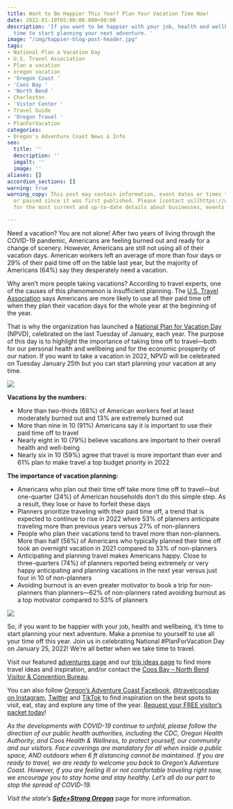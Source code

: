 ```yaml
---
title: Want to Be Happier This Year? Plan Your Vacation Time Now!
date: 2022-01-10T05:00:00.000+00:00
description: 'If you want to be happier with your job, health and wellbeing, it’s
  time to start planning your next adventure. '
image: "/img/happier-blog-post-header.jpg"
tags:
- National Plan a Vacation Day
- U.S. Travel Association
- Plan a vacation
- oregon vacation
- 'Oregon Coast '
- 'Coos Bay '
- 'North Bend '
- Charleston
- 'Vistor Center '
- Travel Guide
- 'Oregon Travel '
- PlanForVacation
categories:
- Oregon's Adventure Coast News & Info
seo:
  title: ''
  description: ''
  imgalt: ''
  image: ''
aliases: []
accordion_sections: []
warning: true
warning_copy: This post may contain information, event dates or times that have changed
  or passed since it was first published. Please [contact us](https://www.oregonsadventurecoast.com/contact)
  for the most current and up-to-date details about businesses, events and adventures.

---
```

Need a vacation? You are not alone! After two years of living through the COVID-19 pandemic, Americans are feeling burned out and ready for a change of scenery. However, Americans are still not using all of their vacation days. American workers left an average of more than four days or 29% of their paid time off on the table last year, but the majority of Americans (64%) say they desperately need a vacation.

Why aren’t more people taking vacations? According to travel experts, one of the causes of this phenomenon is insufficient planning. The [U.S. Travel Association](https://www.ustravel.org/) says Americans are more likely to use all their paid time off when they plan their vacation days for the whole year at the beginning of the year.

That is why the organization has launched a [National Plan for Vacation Day](https://www.ustravel.org/events/national-plan-vacation-day) (NPVD), celebrated on the last Tuesday of January, each year. The purpose of this day is to highlight the importance of taking time off to travel—both for our personal health and wellbeing and for the economic prosperity of our nation. If you want to take a vacation in 2022, NPVD will be celebrated on Tuesday January 25th but you can start planning your vacation at any time.

![](/img/77-travel-data.jpg)

**Vacations by the numbers:**

* More than two-thirds (68%) of American workers feel at least moderately burned out and 13% are extremely burned out
* More than nine in 10 (91%) Americans say it is important to use their paid time off to travel
* Nearly eight in 10 (79%) believe vacations are important to their overall health and well-being
* Nearly six in 10 (59%) agree that travel is more important than ever and 61% plan to make travel a top budget priority in 2022

**The importance of vacation planning:**

* Americans who plan out their time off take more time off to travel—but one-quarter (24%) of American households don’t do this simple step. As a result, they lose or have to forfeit these days
* Planners prioritize traveling with their paid time off, a trend that is expected to continue to rise in 2022 where 53% of planners anticipate traveling more than previous years versus 27% of non-planners
* People who plan their vacations tend to travel more than non-planners. More than half (56%) of Americans who typically planned their time off took an overnight vacation in 2021 compared to 33% of non-planners
* Anticipating and planning travel makes Americans happy. Close to three-quarters (74%) of planners reported being extremely or very happy anticipating and planning vacations in the next year versus just four in 10 of non-planners
* Avoiding burnout is an even greater motivator to book a trip for non-planners than planners—62% of non-planners rated avoiding burnout as a top motivator compared to 53% of planners

![](/img/79-travel-data-image.jpg)

So, if you want to be happier with your job, health and wellbeing, it’s time to start planning your next adventure. Make a promise to yourself to use all your time off this year. Join us in celebrating National #PlanForVacation Day on January 25, 2022! We’re all better when we take time to travel.

Visit our featured [adventures page](https://www.oregonsadventurecoast.com/adventures) and our [trip ideas page](https://www.oregonsadventurecoast.com/tripideas) to find more travel ideas and inspiration, and/or contact the [Coos Bay – North Bend Visitor & Convention Bureau](https://www.oregonsadventurecoast.com/contact/).

You can also follow [Oregon’s Adventure Coast Facebook](https://www.facebook.com/OregonsAdventureCoast/), [@travelcoosbay on Instagram](https://www.instagram.com/travelcoosbay/), [Twitter](https://twitter.com/travelcoosbay?lang=en) and [TikTok](https://www.tiktok.com/@oregonsadventurecoast?lang=en) to find inspiration on the best spots to visit, eat, stay and explore any time of the year. [Request your FREE visitor’s packet today](https://www.oregonsadventurecoast.com/contact/#contactform)!

_As the developments with COVID-19 continue to unfold, please follow the direction of our public health authorities, including the CDC, Oregon Health Authority, and Coos Health & Wellness, to protect yourself, our community and our visitors. Face coverings are mandatory for all when inside a public space, AND outdoors when 6 ft distancing cannot be maintained. If you are ready to travel, we are ready to welcome you back to Oregon’s Adventure Coast. However, if you are feeling ill or not comfortable traveling right now, we encourage you to stay home and stay healthy. Let’s all do our part to stop the spread of COVID-19._

_Visit the state’s_ [**_Safe+Strong Oregon_**](https://www.safestrongoregon.org/) page for more information.